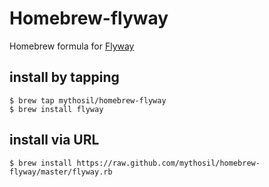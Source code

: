 Homebrew-flyway
===============

Homebrew formula for [Flyway](http://flywaydb.org)

## install by tapping

```
$ brew tap mythosil/homebrew-flyway
$ brew install flyway
```

## install via URL

```
$ brew install https://raw.github.com/mythosil/homebrew-flyway/master/flyway.rb
```

